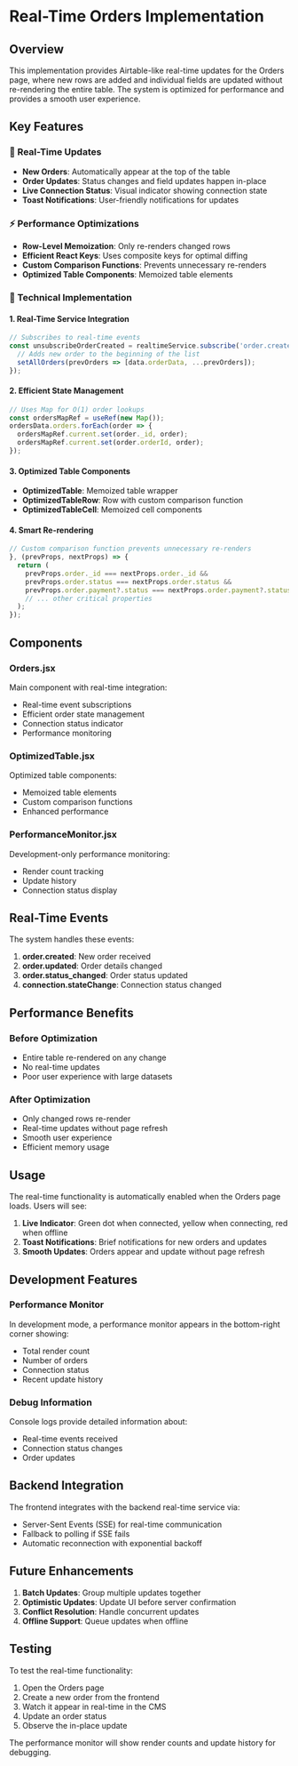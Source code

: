 # Real-Time Orders Implementation

## Overview

This implementation provides Airtable-like real-time updates for the Orders page, where new rows are added and individual fields are updated without re-rendering the entire table. The system is optimized for performance and provides a smooth user experience.

## Key Features

### 🚀 Real-Time Updates
- **New Orders**: Automatically appear at the top of the table
- **Order Updates**: Status changes and field updates happen in-place
- **Live Connection Status**: Visual indicator showing connection state
- **Toast Notifications**: User-friendly notifications for updates

### ⚡ Performance Optimizations
- **Row-Level Memoization**: Only re-renders changed rows
- **Efficient React Keys**: Uses composite keys for optimal diffing
- **Custom Comparison Functions**: Prevents unnecessary re-renders
- **Optimized Table Components**: Memoized table elements

### 🔧 Technical Implementation

#### 1. Real-Time Service Integration
```javascript
// Subscribes to real-time events
const unsubscribeOrderCreated = realtimeService.subscribe('order.created', (data) => {
  // Adds new order to the beginning of the list
  setAllOrders(prevOrders => [data.orderData, ...prevOrders]);
});
```

#### 2. Efficient State Management
```javascript
// Uses Map for O(1) order lookups
const ordersMapRef = useRef(new Map());
ordersData.orders.forEach(order => {
  ordersMapRef.current.set(order._id, order);
  ordersMapRef.current.set(order.orderId, order);
});
```

#### 3. Optimized Table Components
- **OptimizedTable**: Memoized table wrapper
- **OptimizedTableRow**: Row with custom comparison function
- **OptimizedTableCell**: Memoized cell components

#### 4. Smart Re-rendering
```javascript
// Custom comparison function prevents unnecessary re-renders
}, (prevProps, nextProps) => {
  return (
    prevProps.order._id === nextProps.order._id &&
    prevProps.order.status === nextProps.order.status &&
    prevProps.order.payment?.status === nextProps.order.payment?.status
    // ... other critical properties
  );
});
```

## Components

### Orders.jsx
Main component with real-time integration:
- Real-time event subscriptions
- Efficient order state management
- Connection status indicator
- Performance monitoring

### OptimizedTable.jsx
Optimized table components:
- Memoized table elements
- Custom comparison functions
- Enhanced performance

### PerformanceMonitor.jsx
Development-only performance monitoring:
- Render count tracking
- Update history
- Connection status display

## Real-Time Events

The system handles these events:

1. **order.created**: New order received
2. **order.updated**: Order details changed
3. **order.status_changed**: Order status updated
4. **connection.stateChange**: Connection status changed

## Performance Benefits

### Before Optimization
- Entire table re-rendered on any change
- No real-time updates
- Poor user experience with large datasets

### After Optimization
- Only changed rows re-render
- Real-time updates without page refresh
- Smooth user experience
- Efficient memory usage

## Usage

The real-time functionality is automatically enabled when the Orders page loads. Users will see:

1. **Live Indicator**: Green dot when connected, yellow when connecting, red when offline
2. **Toast Notifications**: Brief notifications for new orders and updates
3. **Smooth Updates**: Orders appear and update without page refresh

## Development Features

### Performance Monitor
In development mode, a performance monitor appears in the bottom-right corner showing:
- Total render count
- Number of orders
- Connection status
- Recent update history

### Debug Information
Console logs provide detailed information about:
- Real-time events received
- Connection status changes
- Order updates

## Backend Integration

The frontend integrates with the backend real-time service via:
- Server-Sent Events (SSE) for real-time communication
- Fallback to polling if SSE fails
- Automatic reconnection with exponential backoff

## Future Enhancements

1. **Batch Updates**: Group multiple updates together
2. **Optimistic Updates**: Update UI before server confirmation
3. **Conflict Resolution**: Handle concurrent updates
4. **Offline Support**: Queue updates when offline

## Testing

To test the real-time functionality:

1. Open the Orders page
2. Create a new order from the frontend
3. Watch it appear in real-time in the CMS
4. Update an order status
5. Observe the in-place update

The performance monitor will show render counts and update history for debugging.
